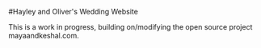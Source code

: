 #Hayley and Oliver's Wedding Website

This is a work in progress, building on/modifying the open source project mayaandkeshal.com.

